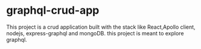 # graphql-crud-app
This project is a crud application built with the stack like React,Apollo client, nodejs, express-graphql and mongoDB. this project is meant to explore graphql.
